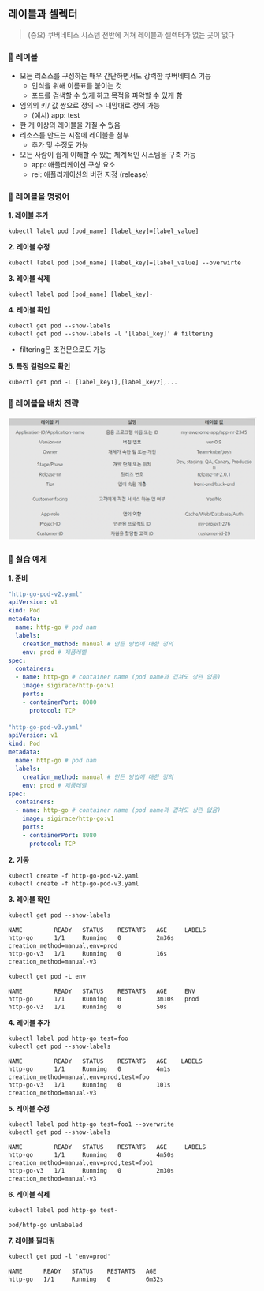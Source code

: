 ## 레이블과 셀렉터

> (중요) 쿠버네티스 시스템 전반에 거쳐 레이블과 셀렉터가 없는 곳이 없다

### 👀 레이블

- 모든 리소스를 구성하는 매우 간단하면서도 강력한 쿠버네티스 기능
  - 인식을 위해 이름표를 붙이는 것
  - 포드를 검색할 수 있게 하고 목적을 파악할 수 있게 함
- 임의의 키/ 값 쌍으로 정의 -> 내맘대로 정의 가능
  - (예시) app: test
- 한 개 이상의 레이블을 가질 수 있음
- 리소스를 만드는 시점에 레이블을 첨부
  - 추가 및 수정도 가능
- 모든 사람이 쉽게 이해할 수 있는 체계적인 시스템을 구축 가능
  - app: 애플리케이션 구성 요소
  - rel: 애플리케이션의 버전 지정 (release)

### 📌 레이블을 명령어

**1. 레이블 추가**

```
kubectl label pod [pod_name] [label_key]=[label_value]
```

**2. 레이블 수정**

```
kubectl label pod [pod_name] [label_key]=[label_value] --overwirte
```

**3. 레이블 삭제**

```
kubectl label pod [pod_name] [label_key]-
```

**4. 레이블 확인**

```
kubectl get pod --show-labels
kubectl get pod --show-labels -l '[label_key]' # filtering
```

- filtering은 조건문으로도 가능

**5. 특정 컬럼으로 확인**

```
kubectl get pod -L [label_key1],[label_key2],...
```

### 📌 레이블을 배치 전략

<p align="center"><img src="https://github.com/sigirace/page-images/blob/main/k8s/label/label_strategy.png?raw=true"></p>



### 🌈 실습 예제

**1. 준비**

```yaml
"http-go-pod-v2.yaml"
apiVersion: v1
kind: Pod
metadata:
  name: http-go # pod nam
  labels:
    creation_method: manual # 만든 방법에 대한 정의
    env: prod # 제품레벨
spec:
  containers:
  - name: http-go # container name (pod name과 겹쳐도 상관 없음)
    image: sigirace/http-go:v1
    ports:
    - containerPort: 8080
      protocol: TCP

"http-go-pod-v3.yaml"
apiVersion: v1
kind: Pod
metadata:
  name: http-go # pod nam
  labels:
    creation_method: manual # 만든 방법에 대한 정의
    env: prod # 제품레벨
spec:
  containers:
  - name: http-go # container name (pod name과 겹쳐도 상관 없음)
    image: sigirace/http-go:v1
    ports:
    - containerPort: 8080
      protocol: TCP
```

**2. 기동**

```
kubectl create -f http-go-pod-v2.yaml
kubectl create -f http-go-pod-v3.yaml
```

**3. 레이블 확인**

```
kubectl get pod --show-labels
```

```
NAME         READY   STATUS    RESTARTS   AGE     LABELS
http-go      1/1     Running   0          2m36s   creation_method=manual,env=prod
http-go-v3   1/1     Running   0          16s     creation_method=manual-v3
```

```
kubectl get pod -L env
```

```
NAME         READY   STATUS    RESTARTS   AGE     ENV
http-go      1/1     Running   0          3m10s   prod
http-go-v3   1/1     Running   0          50s
```

**4. 레이블 추가**

```
kubectl label pod http-go test=foo
kubectl get pod --show-labels
```

```
NAME         READY   STATUS    RESTARTS   AGE    LABELS
http-go      1/1     Running   0          4m1s   creation_method=manual,env=prod,test=foo
http-go-v3   1/1     Running   0          101s   creation_method=manual-v3
```

**5. 레이블 수정**

```
kubectl label pod http-go test=foo1 --overwrite
kubectl get pod --show-labels
```

```
NAME         READY   STATUS    RESTARTS   AGE     LABELS
http-go      1/1     Running   0          4m50s   creation_method=manual,env=prod,test=foo1
http-go-v3   1/1     Running   0          2m30s   creation_method=manual-v3
```

**6. 레이블 삭제**

```
kubectl label pod http-go test-
```

```
pod/http-go unlabeled
```

**7. 레이블 필터링**

```
kubectl get pod -l 'env=prod'
```

```
NAME      READY   STATUS    RESTARTS   AGE
http-go   1/1     Running   0          6m32s
```



